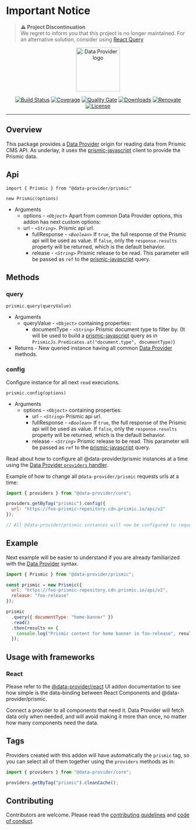 # Important Notice

> **⚠ Project Discontinuation**  
> We regret to inform you that this project is no longer maintained. For an alternative solution, consider using [React Query](https://tanstack.com/query)

<p align="center"><a href="https://data-provider.javierbrea.com" target="_blank" rel="noopener noreferrer"><img width="120" src="https://data-provider.javierbrea.com/img/logo_120.png" alt="Data Provider logo"></a></p>

<p align="center">
  <a href="https://github.com/data-provider/core/actions?query=workflow%3Abuild+branch%3Amaster"><img src="https://github.com/data-provider/core/workflows/build/badge.svg?branch=master" alt="Build Status"></a>
  <a href="https://codecov.io/gh/data-provider/core"><img src="https://codecov.io/gh/data-provider/core/branch/master/graph/badge.svg?token=2S8ZR55AJV" alt="Coverage"></a>
  <a href="https://sonarcloud.io/project/overview?id=data-provider_core_prismic"><img src="https://sonarcloud.io/api/project_badges/measure?project=data-provider_core_prismic&metric=alert_status" alt="Quality Gate"></a>
  <a href="https://www.npmjs.com/package/@data-provider/prismic"><img src="https://img.shields.io/npm/dm/@data-provider/prismic.svg" alt="Downloads"></a>
  <a href="https://renovatebot.com"><img src="https://img.shields.io/badge/renovate-enabled-brightgreen.svg" alt="Renovate"></a>
  <a href="https://github.com/data-provider/core/blob/master/packages/prismic/LICENSE"><img src="https://img.shields.io/npm/l/@data-provider/prismic.svg" alt="License"></a>
</p>

---

## Overview

This package provides a [Data Provider][data-provider] origin for reading data from Prismic CMS API. As underlay, it uses the [prismic-javascript][prismic-javascript-url] client to provide the Prismic data.

## Api

`import { Prismic } from "@data-provider/prismic"`

`new Prismic(options)`
* Arguments
	* options - _`<Object>`_ Apart from common Data Provider options, this addon has next custom options:
    * url - _`<String>`_. Prismic api url.
		* fullResponse - _`<Boolean>`_ If `true`, the full response of the Prismic api will be used as value. If `false`, only the `response.results` property will be returned, which is the default behavior.
		* release - _`<String>`_ Prismic release to be read. This parameter will be passed as `ref` to the [prismic-javascript][prismic-javascript-url] query.

## Methods

### query

`prismic.query(queryValue)`
* Arguments
	* queryValue - `<Object>` containing properties:
		* documentType - `<String>` Prismic document type to filter by. (It will be used to build a [prismic-javascript][prismic-javascript-url] query as in `PrismicJs.Predicates.at("document.type", documentType)`)
* Returns - New queried instance having all common [Data Provider][data-provider] methods.

### config

Configure instance for all next `read` executions.

`prismic.config(options)`
* Arguments
	* options - `<Object>` containing properties:
		* url - _`<String>`_ Prismic api url.
		* fullResponse - _`<Boolean>`_ If `true`, the full response of the Prismic api will be used as value. If `false`, only the `response.results` property will be returned, which is the default behavior.
		* release - _`<String>`_ Prismic release to be read. This parameter will be passed as `ref` to the [prismic-javascript][prismic-javascript-url] query.

Read about how to configure all @data-provider/prismic instances at a time using the [Data Provider `providers` handler](https://data-provider.javierbrea.com/docs/api-providers).

Example of how to change all `@data-provider/prismic` requests urls at a time:

```js
import { providers } from "@data-provider/core";

providers.getByTag("prismic").config({
  url: "https://foo-prismic-repository.cdn.prismic.io/api/v2"
});

// All @data-provider/prismic instances will now be configured to request to provided url.
```

## Example

Next example will be easier to understand if you are already familiarized with the [Data Provider][data-provider] syntax.

```js
import { Prismic } from "@data-provider/prismic";

const prismic = new Prismic({
  url: "https://foo-prismic-repository.cdn.prismic.io/api/v2",
  release: "foo-release"
});

prismic
  .query({ documentType: "home-banner" })
  .read()
  .then(results => {
    console.log("Prismic content for home banner in foo-release", results);
  });
```

## Usage with frameworks

### React

Please refer to the [@data-provider/react][data-provider-react] UI addon documentation to see how simple is the data-binding between React Components and @data-provider/prismic.

Connect a provider to all components that need it. Data Provider will fetch data only when needed, and will avoid making it more than once, no matter how many components need the data.

## Tags

Providers created with this addon will have automatically the `prismic` tag, so you can select all of them together using the `providers` methods as in:

```javascript
import { providers } from "@data-provider/core";

providers.getByTag("prismic").cleanCache();
```


## Contributing

Contributors are welcome.
Please read the [contributing guidelines](https://github.com/data-provider/core/blob/master/.github/CONTRIBUTING.md) and [code of conduct](https://github.com/data-provider/core/blob/master/.github/CODE_OF_CONDUCT.md).

[data-provider]: https://data-provider.javierbrea.com
[get-started]: https://data-provider.javierbrea.com/docs/getting-started
[basic-tutorial]: https://data-provider.javierbrea.com/docs/basics-intro
[prismic-javascript-url]: https://www.npmjs.com/package/prismic-javascript
[data-provider-react]: https://github.com/data-provider/core/blob/master/packages/react/README.md



